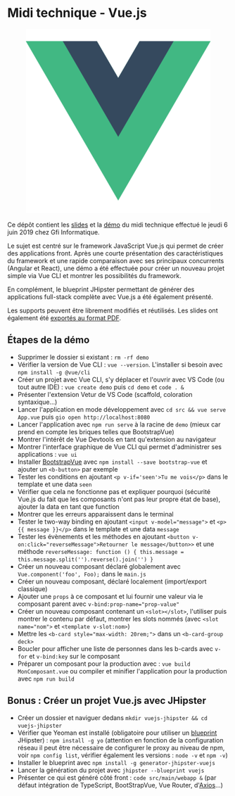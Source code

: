 # Midi technique - Vue.js

<p align="center"><img src="https://github.com/fdelbrayelle/midi-tech-vuejs/blob/master/slides/src/images/vuejs.png" /></p>

Ce dépôt contient les [slides](https://github.com/fdelbrayelle/midi-tech-vuejs/blob/master/slides) et la [démo](https://github.com/fdelbrayelle/midi-tech-vuejs/blob/master/demo) du midi technique effectué le jeudi 6 juin 2019 chez Gfi Informatique.

Le sujet est centré sur le framework JavaScript Vue.js qui permet de créer des applications front. Après une courte présentation des caractéristiques du framework et une rapide comparaison avec ses principaux concurrents (Angular et React), une démo a été effectuée pour créer un nouveau projet simple via Vue CLI et montrer les possibilités du framework.

En complément, le blueprint JHipster permettant de générer des applications full-stack complète avec Vue.js a été également présenté.

Les supports peuvent être librement modifiés et réutilisés. Les slides ont également été [exportés au format PDF](https://github.com/fdelbrayelle/midi-tech-vuejs/blob/master/slides/presentation.pdf).

## Étapes de la démo

- Supprimer le dossier si existant : `rm -rf demo`
- Vérifier la version de Vue CLI : `vue --version`. L'installer si besoin avec `npm install -g @vue/cli`
- Créer un projet avec Vue CLI, s'y déplacer et l'ouvrir avec VS Code (ou tout autre IDE) : `vue create demo` puis `cd demo` et `code . &`
- Présenter l'extension Vetur de VS Code (scaffold, coloration syntaxique...)
- Lancer l'application en mode développement avec `cd src && vue serve App.vue` puis `gio open http://localhost:8080`
- Lancer l'application avec `npm run serve` à la racine de `demo` (mieux car prend en compte les briques telles que BootstrapVue)
- Montrer l'intérêt de Vue Devtools en tant qu'extension au navigateur
- Montrer l'interface graphique de Vue CLI qui permet d'administrer ses applications : `vue ui`
- Installer [BootstrapVue](https://bootstrap-vue.js.org/docs/#vue-cli-3) avec `npm install --save bootstrap-vue` et ajouter un `<b-button>` par exemple
- Tester les conditions en ajoutant `<p v-if='seen'>Tu me vois</p>` dans le template et une data `seen`
- Vérifier que cela ne fonctionne pas et expliquer pourquoi (sécurité Vue.js du fait que les composants n'ont pas leur propre état de base), ajouter la data en tant que function
- Montrer que les erreurs apparaissent dans le terminal
- Tester le two-way binding en ajoutant `<input v-model="message">` et `<p>{{ message }}</p>` dans le template et une data `message`
- Tester les évènements et les méthodes en ajoutant `<button v-on:click="reverseMessage">Retourner le message</button>>` et une méthode `reverseMessage: function () { this.message = this.message.split('').reverse().join('') }`
- Créer un nouveau composant déclaré globalement avec `Vue.component('foo', Foo);` dans le `main.js`
- Créer un nouveau composant, déclaré localement (import/export classique)
- Ajouter une `props` à ce composant et lui fournir une valeur via le composant parent avec `v-bind:prop-name="prop-value"`
- Créer un nouveau composant contenant un `<slot></slot>`, l'utiliser puis montrer le contenu par défaut, montrer les slots nommés (avec `<slot name="nom">` et `<template v-slot:nom>`)
- Mettre les `<b-card style="max-width: 20rem;">` dans un `<b-card-group deck>`
- Boucler pour afficher une liste de personnes dans les b-cards avec `v-for` et `v-bind:key` sur le composant
- Préparer un composant pour la production avec : `vue build MonComposant.vue` ou compiler et minifier l'application pour la production avec `npm run build`

## Bonus : Créer un projet Vue.js avec JHipster
- Créer un dossier et naviguer dedans `mkdir vuejs-jhipster && cd vuejs-jhipster`
- Vérifier que Yeoman est installé (obligatoire pour utiliser un [blueprint](https://www.jhipster.tech/modules/creating-a-blueprint/) JHipster) : `npm install -g yo` (attention en fonction de la configuration réseau il peut être nécessaire de configurer le proxy au niveau de npm, voir `npm config list`, vérifier également les versions : `node -v` et `npm -v`)
- Installer le blueprint avec `npm install -g generator-jhipster-vuejs`
- Lancer la génération du projet avec `jhipster --blueprint vuejs`
- Présenter ce qui est généré côté front : `code src/main/webapp &` (par défaut intégration de TypeScript, BootStrapVue, Vue Router, d'[Axios](https://github.com/axios/axios)...)
